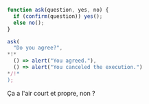 ```js run
function ask(question, yes, no) {
  if (confirm(question)) yes();
  else no();
}

ask(
  "Do you agree?",
*!*
  () => alert("You agreed."),
  () => alert("You canceled the execution.")
*/!*
);
```

Ça a l'air court et propre, non ?